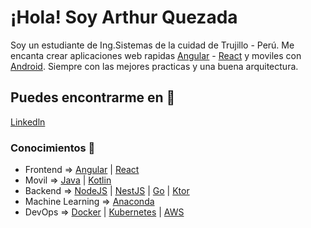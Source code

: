 # ¡Hola! Soy Arthur Quezada
Soy un estudiante de Ing.Sistemas de la cuidad de Trujillo - Perú. Me encanta crear aplicaciones web rapidas [Angular](https://angular.io/) - [React](https://reactjs.org/) y moviles con [Android](https://developer.android.com/studio). Siempre con las mejores practicas y una buena arquitectura.


## Puedes encontrarme en 🚀

[Linkedln](https://www.linkedin.com/in/arthur-quezada/)

### Conocimientos 📖

* Frontend => [Angular](https://angular.io/) | [React](https://reactjs.org/)
* Movil => [Java](https://go.java/?intcmp=gojava-banner-java-com) | [Kotlin](https://kotlinlang.org/) 
* Backend => [NodeJS](https://nodejs.org/es/) | [NestJS](https://nestjs.com/) | [Go](https://pkg.go.dev/?utm_source=godoc) | [Ktor](https://ktor.io/)
* Machine Learning => [Anaconda](https://www.anaconda.com/)
* DevOps => [Docker](https://www.docker.com/) | [Kubernetes](https://kubernetes.io/es/) | [AWS](https://aws.amazon.com/es/console/) 
